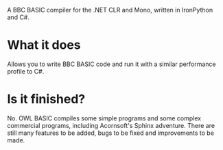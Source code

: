 A BBC BASIC compiler for the .NET CLR and Mono, written in IronPython and C#.

What it does
============

Allows you to write BBC BASIC code and run it with a similar performance profile to C#.

Is it finished?
===============

No. OWL BASIC compiles some simple programs and some complex commercial programs,
including Acornsoft's Sphinx adventure. There are still many features to be added, bugs
to be fixed and improvements to be made.
